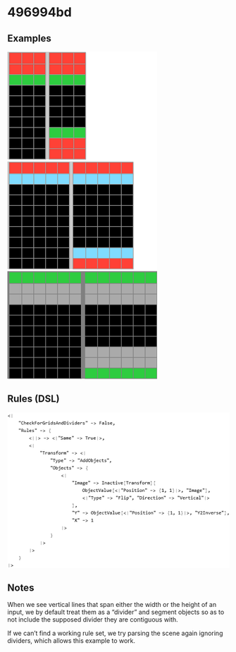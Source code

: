 # 496994bd

## Examples

![ARC examples for 496994bd](examples.png?raw=true)

## Rules (DSL)

![DSL rules for 496994bd](rules.png?raw=true)

## Notes
When we see vertical lines that span either the width or the height of an input, we by default treat them as a “divider” and segment objects so as to not include the supposed divider they are contiguous with.

If we can’t find a working rule set, we try parsing the scene again ignoring dividers, which allows this example to work.
